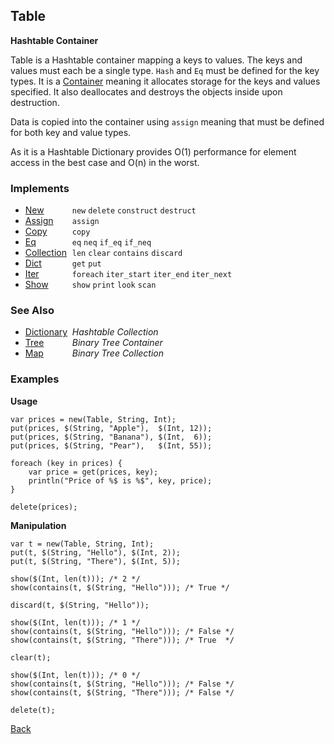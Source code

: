 Table
-----
__Hashtable Container__

Table is a Hashtable container mapping a keys to values. The keys and values must each be a single type. `Hash` and `Eq` must be defined for the key types. It is a [Container](/documentation/containers) meaning it allocates storage for the keys and values specified. It also deallocates and destroys the objects inside upon destruction.

Data is copied into the container using `assign` meaning that must be defined for both key and value types.

As it is a Hashtable Dictionary provides O(1) performance for element access in the best case and O(n) in the worst.


### Implements

* <span style="width:75px; float:left;">[New](new)</span> `new` `delete` `construct` `destruct`
* <span style="width:75px; float:left;">[Assign](assign)</span> `assign`
* <span style="width:75px; float:left;">[Copy](copy)</span> `copy`
* <span style="width:75px; float:left;">[Eq](eq)</span> `eq` `neq` `if_eq` `if_neq`
* <span style="width:75px; float:left;">[Collection](collection)</span> `len` `clear` `contains` `discard`
* <span style="width:75px; float:left;">[Dict](dict)</span> `get` `put`
* <span style="width:75px; float:left;">[Iter](iter)</span> `foreach` `iter_start` `iter_end` `iter_next`
* <span style="width:75px; float:left;">[Show](show)</span> `show` `print` `look` `scan`


### See Also

* <span style="width:75px; float:left;">[Dictionary](dictionary)</span> _Hashtable Collection_
* <span style="width:75px; float:left;">[Tree](tree)</span> _Binary Tree Container_
* <span style="width:75px; float:left;">[Map](map)</span> _Binary Tree Collection_


### Examples

__Usage__

    var prices = new(Table, String, Int);
    put(prices, $(String, "Apple"),  $(Int, 12)); 
    put(prices, $(String, "Banana"), $(Int,  6)); 
    put(prices, $(String, "Pear"),   $(Int, 55));

    foreach (key in prices) {
        var price = get(prices, key);
        println("Price of %$ is %$", key, price);
    }
    
    delete(prices);
    
    
__Manipulation__

    var t = new(Table, String, Int);
    put(t, $(String, "Hello"), $(Int, 2));
    put(t, $(String, "There"), $(Int, 5));
    
    show($(Int, len(t))); /* 2 */
    show(contains(t, $(String, "Hello"))); /* True */
    
    discard(t, $(String, "Hello"));
    
    show($(Int, len(t))); /* 1 */
    show(contains(t, $(String, "Hello"))); /* False */
    show(contains(t, $(String, "There"))); /* True  */
    
    clear(t);
    
    show($(Int, len(t))); /* 0 */
    show(contains(t, $(String, "Hello"))); /* False */
    show(contains(t, $(String, "There"))); /* False */
    
    delete(t);

[Back](/documentation)

